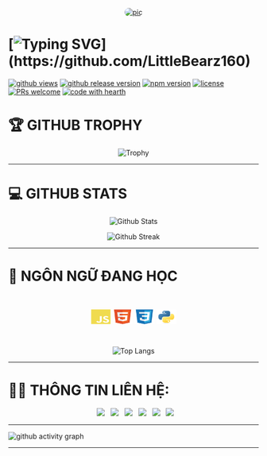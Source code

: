  <p align="center"><a href="https://github.com/LittleBearz160" target="_blank" rel="noopener noreferrer"><img  alt="pic" height="200" style="border-radius:1000px;" src="https://cdn.discordapp.com/attachments/919043312260898836/939163822248300584/1643984496849.png"></a></p>
 
#  [![Typing SVG](https://readme-typing-svg.herokuapp.com?color=%23F70000&size=59&duration=3000&width=1270&height=90&lines=Ch%C3%A0o%2C+t%C3%B4i+l%C3%A0+Bearz+!;H%C3%A3y+xem+qua+GITHUB+c%E1%BB%A7a+t%C3%B4i+!;Cảm+ơn+vì+đã+ủng+hộ+!)](https://github.com/LittleBearz160)
[![github views](https://komarev.com/ghpvc/?username=LittleBearz&color=ff6600)](https://github.com/LittleBearz160) [![github release version](https://img.shields.io/github/v/release/nhn/tui.editor.svg?include_prereleases)](https://github.com/LittleBearz160) [![npm version](https://img.shields.io/npm/v/@toast-ui/editor.svg)](https://github.com/LittleBearz160) [![license](https://img.shields.io/github/license/nhn/tui.editor.svg)](https://github.com/LittleBearz160) [![PRs welcome](https://img.shields.io/badge/PRs-welcome-ff69b4.svg)](https://github.com/LittleBearz160) [![code with hearth](https://img.shields.io/badge/%3C%2F%3E%20with%20%E2%99%A5%20by-BEARZ-ff1414.svg)](https://github.com/LittleBearz160)

# 🏆 GITHUB TROPHY
<p align="center"><img src="https://github-profile-trophy.vercel.app/?username=LittleBearz160&theme=dracula&margin-w=15&margin-h=15&no-frame=true" alt = "Trophy"></p>


</div>

***

# 💻 GITHUB STATS

<p align="center"><img src="https://github-readme-stats.vercel.app/api?username=LittleBearz160&include_all_commits=false&count_private=true&show_icons=true&custom_title=Little%20Bearz&line_height=20&title_color=fd0808&icon_color=cb0202&text_color=D3D3D3&bg_color=0,000000,650101&border_color=fd1212&border_radious=50&hide=issues,contribs" alt = "Github Stats"></p>
<p align="center"><img src="http://github-readme-streak-stats.herokuapp.com/?user=LittleBearz160&theme=blood&date_format=j%2Fn%5B%2FY%5D&background=000000&sideNums=D3D3D3&dates=DD1D1D&fire=00FFAB&border=DD0000&stroke=DD0000&ring=DD0C00&currStreakNums=DD0000&currStreakLabel=D3D3D3&sideLabels=D3D3D3" alt = "Github Streak"></p>

***

# 📖 NGÔN NGỮ ĐANG HỌC

<div style="display: inline_block"><br>
  <p align="center"><img align="center" alt="Js" height="30" width="40" src="https://raw.githubusercontent.com/devicons/devicon/master/icons/javascript/javascript-plain.svg">
  <img align="center" alt="HTML" height="30" width="40" src="https://raw.githubusercontent.com/devicons/devicon/master/icons/html5/html5-original.svg">
  <img align="center" alt="CSS" height="30" width="40" src="https://raw.githubusercontent.com/devicons/devicon/master/icons/css3/css3-original.svg">
  <img align="center" alt="Python" height="30" width="40" src="https://raw.githubusercontent.com/devicons/devicon/master/icons/python/python-original.svg">
  </p>
</div>

</br>
<p align="center"><img src="https://github-readme-stats.vercel.app/api/top-langs/?username=LittleBearz160&text_color=D3D3D3&bg_color=0,000000,650101&custom_title=C%C3%A1c%20ng%C3%B4n%20ng%E1%BB%AF%20hay%20d%C3%B9ng%20nh%E1%BA%A5t:&title_color=eb0300&border_color=eb0300&card_width=500&line_height=20&exclude_repo=LittleBearz160" alt = "Top Langs"></p>

***

# 🤝🏻 THÔNG TIN LIÊN HỆ:

<p align="center">
&nbsp; <a href="https://twitter.com/Bearz160" target="_blank" rel="noopener noreferrer"><img src="https://img.icons8.com/fluency/100/000000/twitter-circled.png" width="100" /></a>
&nbsp; <a href="https://www.instagram.com/__laamddaayyy" target="_blank" rel="noopener noreferrer"><img src="https://img.icons8.com/fluency/100/000000/instagram-new.png" width="100" /></a>  
&nbsp; <a href="https://github.com/LittleBearz160" target="_blank" rel="noopener noreferrer"><img src="https://img.icons8.com/fluency/100/000000/github.png" width="100" /></a>
&nbsp; <a href="https://m.me/bearz.project" target="_blank" rel="noopener noreferrer"><img src="https://img.icons8.com/fluency/100/000000/facebook-messenger--v2.png"  width="100" /></a>
&nbsp; <a href="mailto:bearz.project@gmail.com" target="_blank" rel="noopener noreferrer"><img src="https://img.icons8.com/fluency/100/000000/gmail-new.png"  width="100" /></a>
&nbsp; <a href="https://discord.gg/little-bearz" target="_blank" rel="noopener noreferrer"><img src="https://img.icons8.com/fluency/100/000000/discord-logo.png"  width="100" /></a>
</p>

***

![github activity graph](https://activity-graph.herokuapp.com/graph?username=LittleBearz160&theme=react-dark)

***

